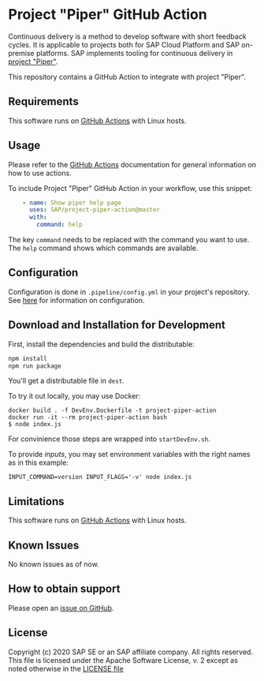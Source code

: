 # Project "Piper" GitHub Action

Continuous delivery is a method to develop software with short feedback cycles.
It is applicable to projects both for SAP Cloud Platform and SAP on-premise platforms.
SAP implements tooling for continuous delivery in [project "Piper"](https://sap.github.io/jenkins-library/).

This repository contains a GitHub Action to integrate with project "Piper".

## Requirements

This software runs on [GitHub Actions](https://github.com/features/actions) with Linux hosts.

## Usage

Please refer to the [GitHub Actions](https://help.github.com/en/actions) documentation for general information on how to use actions.

To include Project "Piper" GitHub Action in your workflow, use this snippet:

```yaml
    - name: Show piper help page
      uses: SAP/project-piper-action@master
      with:
        command: help
```

The key `command` needs to be replaced with the command you want to use.
The `help` command shows which commands are available.

## Configuration

Configuration is done in `.pipeline/config.yml` in your project's repository.
See [here](https://sap.github.io/jenkins-library/configuration/) for information on configuration.

## Download and Installation for Development

First, install the dependencies and build the distributable:

```bash
npm install
npm run package
```

You'll get a distributable file in `dest`.

To try it out locally, you may use Docker:

```
docker build . -f DevEnv.Dockerfile -t project-piper-action
docker run -it --rm project-piper-action bash
$ node index.js
```

For convinience those steps are wrapped into `startDevEnv.sh`.

To provide _inputs_, you may set environment variables with the right names as in this example:

```
INPUT_COMMAND=version INPUT_FLAGS='-v' node index.js
```

## Limitations

This software runs on [GitHub Actions](https://github.com/features/actions) with Linux hosts.

## Known Issues

No known issues as of now.

## How to obtain support

Please open an [issue on GitHub](https://github.com/sap/project-piper-action/issues).

## License

Copyright (c) 2020 SAP SE or an SAP affiliate company. All rights reserved.
This file is licensed under the Apache Software License, v. 2 except as noted
otherwise in the [LICENSE file](./LICENSE)
